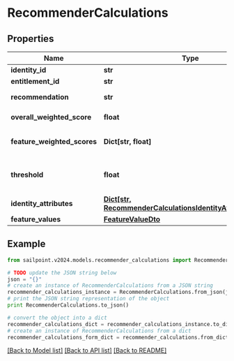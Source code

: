 # RecommenderCalculations


## Properties

Name | Type | Description | Notes
------------ | ------------- | ------------- | -------------
**identity_id** | **str** | The ID of the identity | [optional] 
**entitlement_id** | **str** | The entitlement ID | [optional] 
**recommendation** | **str** | The actual recommendation | [optional] 
**overall_weighted_score** | **float** | The overall weighted score | [optional] 
**feature_weighted_scores** | **Dict[str, float]** | The weighted score of each individual feature | [optional] 
**threshold** | **float** | The configured value against which the overallWeightedScore is compared | [optional] 
**identity_attributes** | [**Dict[str, RecommenderCalculationsIdentityAttributesValue]**](RecommenderCalculationsIdentityAttributesValue.md) | The values for your configured features | [optional] 
**feature_values** | [**FeatureValueDto**](FeatureValueDto.md) |  | [optional] 

## Example

```python
from sailpoint.v2024.models.recommender_calculations import RecommenderCalculations

# TODO update the JSON string below
json = "{}"
# create an instance of RecommenderCalculations from a JSON string
recommender_calculations_instance = RecommenderCalculations.from_json(json)
# print the JSON string representation of the object
print RecommenderCalculations.to_json()

# convert the object into a dict
recommender_calculations_dict = recommender_calculations_instance.to_dict()
# create an instance of RecommenderCalculations from a dict
recommender_calculations_form_dict = recommender_calculations.from_dict(recommender_calculations_dict)
```
[[Back to Model list]](../README.md#documentation-for-models) [[Back to API list]](../README.md#documentation-for-api-endpoints) [[Back to README]](../README.md)


